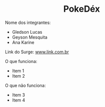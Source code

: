 <h1 align="center"> PokeDéx </h1>



Nome dos integrantes: 
- Gledson Lucas
- Geyson Mesquita
- Ana Karine

Link do Surge: www.link.com.br

O que funciona:
- Item 1
- Item 2

O que não funciona: 
- Item 3
- Item 4
